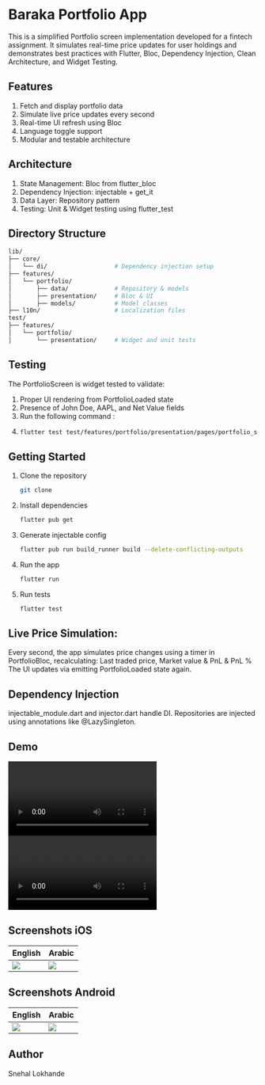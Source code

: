 # Baraka Portfolio App

This is a simplified Portfolio screen implementation developed for a fintech assignment. It simulates real-time price updates for user holdings and demonstrates best practices with Flutter, Bloc, Dependency Injection, Clean Architecture, and Widget Testing.

## Features
1. Fetch and display portfolio data
2. Simulate live price updates every second
3. Real-time UI refresh using Bloc
4. Language toggle support
5. Modular and testable architecture



## Architecture
1. State Management: Bloc from flutter_bloc 
2. Dependency Injection: injectable + get_it 
3. Data Layer: Repository pattern 
4. Testing: Unit & Widget testing using flutter_test

## Directory Structure
```bash
lib/
├── core/
│   └── di/                   # Dependency injection setup
├── features/
│   └── portfolio/
│       ├── data/             # Repository & models
│       ├── presentation/     # Bloc & UI
│       ├── models/           # Model classes
├── l10n/                     # Localization files
test/
├── features/
│   └── portfolio/
│       └── presentation/     # Widget and unit tests
```

## Testing
The PortfolioScreen is widget tested to validate:
1. Proper UI rendering from PortfolioLoaded state 
2. Presence of John Doe, AAPL, and Net Value fields
3. Run the following command :
4. ```bash
   flutter test test/features/portfolio/presentation/pages/portfolio_screen_test.dart


## Getting Started
1. Clone the repository
   ```bash
   git clone
2. Install dependencies
   ```bash
   flutter pub get
3. Generate injectable config
   ```bash
   flutter pub run build_runner build --delete-conflicting-outputs
4. Run the app
   ```bash
   flutter run
5. Run tests
   ```bash
   flutter test
   
## Live Price Simulation:
Every second, the app simulates price changes using a timer in PortfolioBloc, recalculating:
Last traded price, Market value & PnL & PnL %
The UI updates via emitting PortfolioLoaded state again.

## Dependency Injection
injectable_module.dart and injector.dart handle DI. 
Repositories are injected using annotations like @LazySingleton.

## Demo

![App Demo iOS](assets/iOS_demo.mov)
![App Demo Android](assets/android_demo.mov)


## Screenshots iOS

| English            | Arabic             |
|--------------------|--------------------|
| ![](assets/11.png) | ![](assets/22.png) |

## Screenshots Android

| English           | Arabic            |
|-------------------|-------------------|
| ![](assets/1.png) | ![](assets/2.png) |


   
## Author
Snehal Lokhande